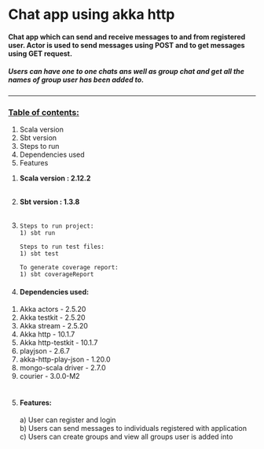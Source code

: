 # Chat app using akka http

#### Chat app which can send and receive messages to and from registered user. Actor is used to send messages using POST and to get messages using GET request.
##### Users can have one to one chats ans well as group chat and get all the names of group user has been added to.
<hr>

### <u>Table of contents:</u>
1) Scala version
2) Sbt version
3) Steps to run
4) Dependencies used
5) Features


1. **Scala version : 2.12.2** <br><br>
2. **Sbt version : 1.3.8**<br><br>

3. `Steps to run project:` <br>
`1) sbt run `

    `Steps to run test files:` <br>
    `1) sbt test `

     `To generate coverage report:` <br>
      `1) sbt coverageReport`

4. #### Dependencies used:
1) Akka actors - 2.5.20
2) Akka testkit - 2.5.20
3) Akka stream - 2.5.20
4) Akka http - 10.1.7
5) Akka http-testkit - 10.1.7
6) playjson - 2.6.7
7) akka-http-play-json - 1.20.0
8) mongo-scala driver - 2.7.0
9) courier - 3.0.0-M2
<br><br>

5. #### Features:
    a) User can register and login <br>
    b) Users can send messages to individuals registered with application <br>
    c) Users can create groups and view all groups user is added into